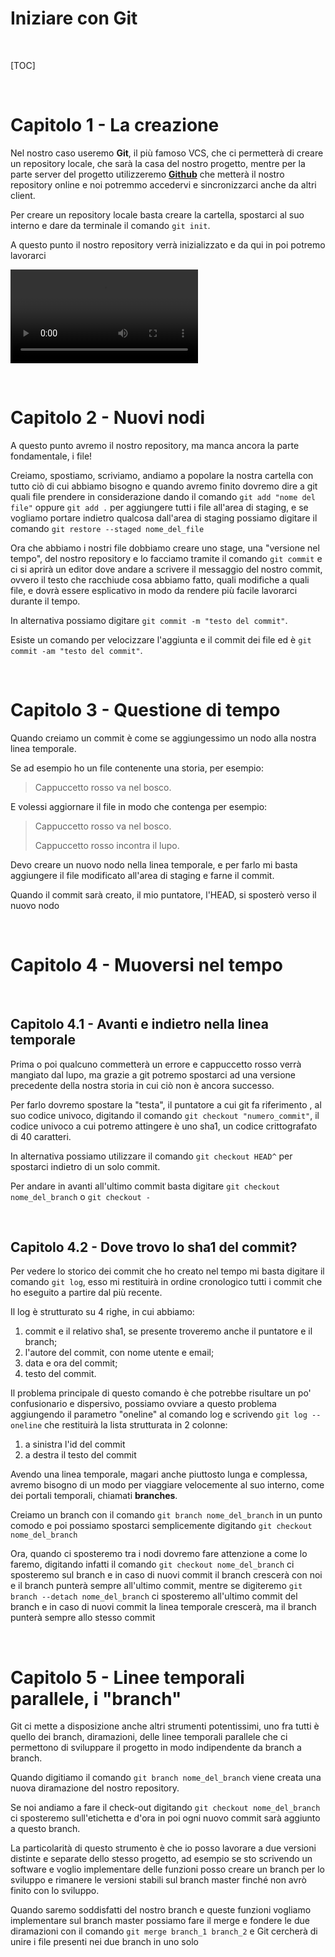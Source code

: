 # Iniziare con Git



<br>



[TOC]



<br>



# Capitolo 1 - La creazione

Nel nostro caso useremo **Git**, il più famoso VCS, che ci permetterà di creare un repository locale, che sarà la casa del nostro progetto, mentre per la parte server del progetto utilizzeremo <a href="https://github.com">**Github**</a> che metterà il nostro repository online e noi potremmo accedervi e sincronizzarci anche da altri client.

Per creare un repository locale basta creare la cartella, spostarci al suo interno e dare da terminale il comando `git init`.

A questo punto il nostro repository verrà inizializzato e da qui in poi potremo lavorarci

<video src="https://youtu.be/FtyImK76ymM"></video>

<br>



# Capitolo 2 - Nuovi nodi

A questo punto avremo il nostro repository, ma manca ancora la parte fondamentale, i file!

Creiamo, spostiamo, scriviamo, andiamo a popolare la nostra cartella con tutto ciò di cui abbiamo bisogno e quando avremo finito dovremo dire a git quali file prendere in considerazione dando il comando `git add "nome del file"`  oppure `git add .` per aggiungere tutti i file all'area di staging, e se vogliamo portare indietro qualcosa dall'area di staging possiamo digitare il comando `git restore --staged nome_del_file`

Ora che abbiamo i nostri file dobbiamo creare uno stage, una "versione nel tempo", del nostro repository e lo facciamo tramite il comando `git commit` e ci si aprirà un editor dove andare a scrivere il messaggio del nostro commit, ovvero il testo che racchiude cosa abbiamo fatto, quali modifiche a quali file, e dovrà essere esplicativo in modo da rendere più facile lavorarci durante il tempo. 

In alternativa possiamo digitare `git commit -m "testo del commit"`.

Esiste un comando per velocizzare l'aggiunta e il commit dei file ed è `git commit -am "testo del commit"`.



<br>



# Capitolo 3 - Questione di tempo

Quando creiamo un commit è come se aggiungessimo un nodo alla nostra linea temporale.

Se ad esempio ho un file contenente una storia, per esempio:

> Cappuccetto rosso va nel bosco.

E volessi aggiornare il file in modo che contenga per esempio:

> Cappuccetto rosso va nel bosco.
>
> Cappuccetto rosso incontra il lupo.

Devo creare un nuovo nodo nella linea temporale, e per farlo mi basta aggiungere il file modificato all'area di staging e farne il commit.

Quando il commit sarà creato, il mio puntatore, l'HEAD, si sposterò verso il nuovo nodo



<br>



# Capitolo 4 - Muoversi nel tempo

<br>

## Capitolo 4.1 - Avanti e indietro nella linea temporale

Prima o poi qualcuno commetterà un errore e cappuccetto rosso verrà mangiato dal lupo, ma grazie a git potremo spostarci ad una versione precedente della nostra storia in cui ciò non è ancora successo.

Per farlo dovremo spostare la "testa", il puntatore a cui git fa riferimento , al suo codice univoco, digitando il comando `git checkout "numero_commit"`, il codice univoco a cui potremo attingere è uno sha1, un codice crittografato di 40 caratteri.

In alternativa possiamo utilizzare il comando `git checkout HEAD^` per spostarci indietro di un solo commit.

Per andare in avanti all'ultimo commit basta digitare `git checkout nome_del_branch` o `git checkout -`

<br>

## Capitolo 4.2 - Dove trovo lo sha1 del commit?

Per vedere lo storico dei commit che ho creato nel tempo mi basta digitare il comando `git log`, esso mi restituirà in ordine cronologico tutti i commit che ho eseguito a partire dal più recente.

Il log è strutturato su 4 righe, in cui abbiamo:

1. commit e il relativo sha1, se presente troveremo anche il puntatore e il branch;
2. l'autore del commit, con nome utente e email;
3. data e ora del commit;
4. testo del commit.

Il problema principale di questo comando è che potrebbe risultare un po' confusionario e dispersivo, possiamo ovviare a questo problema aggiungendo il parametro "oneline" al comando log e scrivendo `git log --oneline` che restituirà la lista strutturata in 2 colonne:

1. a sinistra l'id del commit
2. a destra il testo del commit

Avendo una linea temporale, magari anche piuttosto lunga e complessa, avremo bisogno di un modo per viaggiare velocemente al suo interno, come dei portali temporali, chiamati **branches**.

Creiamo un branch con il comando `git branch nome_del_branch` in un punto comodo e poi possiamo spostarci semplicemente digitando `git checkout nome_del_branch`

Ora, quando ci sposteremo tra i nodi dovremo fare attenzione a come lo faremo, digitando infatti il comando `git checkout nome_del_branch` ci sposteremo sul branch e in caso di nuovi commit il branch crescerà con noi e il branch punterà sempre all'ultimo commit, mentre se digiteremo `git branch --detach nome_del_branch` ci sposteremo all'ultimo commit del branch e in caso di nuovi commit la linea temporale crescerà, ma il branch punterà sempre allo stesso commit



<br>



# Capitolo 5 - Linee temporali parallele, i "branch"

Git ci mette a disposizione anche altri strumenti potentissimi, uno fra tutti è quello dei branch, diramazioni, delle linee temporali parallele che ci permettono di sviluppare il progetto in modo indipendente da branch a branch.

Quando digitiamo il comando `git branch nome_del_branch` viene creata una nuova diramazione del nostro repository.

Se noi andiamo a fare il check-out digitando `git checkout nome_del_branch` ci sposteremo sull'etichetta e d'ora in poi ogni nuovo commit sarà aggiunto a questo branch.

La particolarità di questo strumento è che io posso lavorare a due versioni distinte e separate dello stesso progetto, ad esempio se sto scrivendo un software e voglio implementare delle funzioni posso creare un branch per lo sviluppo e rimanere le versioni stabili sul branch master finché non avrò finito con lo sviluppo.

Quando saremo soddisfatti del nostro branch e queste funzioni vogliamo implementare sul branch master possiamo fare il merge e fondere le due diramazioni con il comando `git merge branch_1 branch_2` e Git cercherà di unire i file presenti nei due branch in uno solo 

